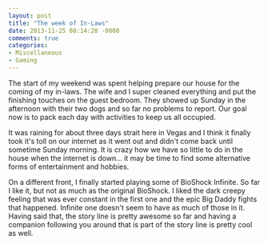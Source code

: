 ```yaml
---
layout: post
title: "The week of In-Laws"
date: 2013-11-25 08:14:28 -0800
comments: true
categories: 
- Miscellaneous 
- Gaming
---
```

The start of my weekend was spent helping prepare our house for the coming of
my in-laws.  The wife and I super cleaned everything and put the finishing
touches on the guest bedroom.  They showed up Sunday in the afternoon with
their two dogs and so far no problems to report.  Our goal now is to pack each
day with activities to keep us all occupied.

<!-- more -->

It was raining for about three days strait here in Vegas and I think it finally
took it's toll on our internet as it went out and didn't come back until
sometime Sunday morning.  It is crazy how we have so little to do in the
house when the internet is down... it may be time to find some alternative
forms of entertainment and hobbies.

On a different front, I finally started playing some of BioShock Infinite.  So
far I like it, but not as much as the original BioShock.  I liked the dark
creepy feeling that was ever constant in the first one and the epic Big Daddy
fights that happened.  Infinite one doesn't seem to have as much of those in it.
Having said that, the story line is pretty awesome so far and having a 
companion following you around that is part of the story line is pretty cool as
well. 
